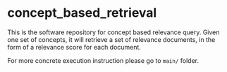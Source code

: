 # concept_based_retrieval

This is the software repository for concept based relevance query. Given one set of concepts, it will retrieve a set of relevance documents, in the form of 
a relevance score for each document.

For more concrete execution instruction please go to `main/` folder.
